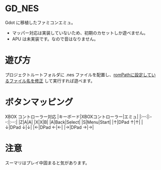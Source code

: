 # GD_NES
Gdot に移植したファミコンエミュ。
*  マッパー対応は実装していないため、初期のカセットしか遊べません。
* APU は未実装です。なので音はなりません。

# 遊び方
プロジェクトルートフォルダに .nes ファイルを配置し、[romPathに設定しているファイル名を修正](https://github.com/gtk2k/GD_NES/blob/4c4e8624d14ff598a64dca91577e22a82bd05428/NES.cs#L21) して実行すれば遊べます。

# ボタンマッピング
XBOX コントローラー対応
|キーボード|XBOXコントローラー|エミュ|
|:--:|:--:|:--:|
|Z|A|A|
|X|X|B|
|A|Back|Select|
|S|Menu|Start|
|↑|DPad ↑|↑|
|↓|DPad ↓|↓|
|←|DPad ←|←|
|→|DPad →|→|

# 注意
スーマリはプレイ中固まると気があります。
